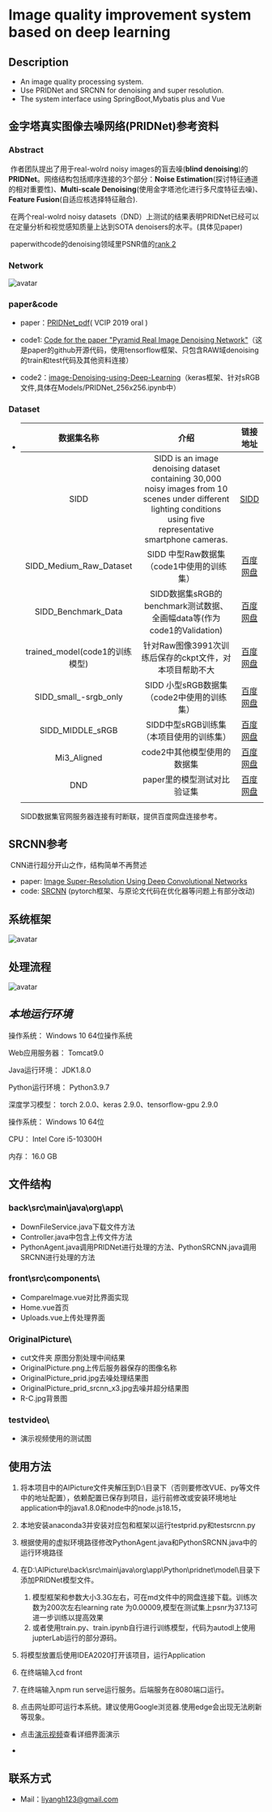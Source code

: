 # Image quality improvement system based on deep learning

## Description

- An image quality processing system.
- Use PRIDNet and SRCNN for denoising and super resolution.
- The system interface using SpringBoot,Mybatis plus and Vue 

## 金字塔真实图像去噪网络(PRIDNet)参考资料

### Abstract

​	作者团队提出了用于real-wolrd noisy images的盲去噪(**blind denoising**)的**PRIDNet**。网络结构包括顺序连接的3个部分：**Noise Estimation**(探讨特征通道的相对重要性)、**Multi-scale Denoising**(使用金字塔池化进行多尺度特征去噪)、**Feature Fusion**(自适应核选择特征融合).

​	在两个real-wolrd noisy datasets（DND）上测试的结果表明PRIDNet已经可以在定量分析和视觉感知质量上达到SOTA denoisers的水平。(具体见paper)

​	paperwithcode的denoising领域里PSNR值的[rank 2](https://paperswithcode.com/sota/color-image-denoising-on-darmstadt-noise) 


### Network

![avatar](figs/net.jpg)

### paper&code

- paper：[PRIDNet_pdf](https://arxiv.org/pdf/1908.00273.pdf )( VCIP 2019 oral )

- code1: [Code for the paper "Pyramid Real Image Denoising Network"](https://github.com/491506870/PRIDNet)（这是paper的github开源代码，使用tensorflow框架、只包含RAW域denoising的train和test代码及其他资料连接）
- code2：[image-Denoising-using-Deep-Learning](https://github.com/chintan1995/Image-Denoising-using-Deep-Learning)（keras框架、针对sRGB文件,具体在Models/PRIDNet_256x256.ipynb中）

### Dataset 

- |           数据集名称           |                             介绍                             |                           链接地址                           |
  | :----------------------------: | :----------------------------------------------------------: | :----------------------------------------------------------: |
  |              SIDD              | SIDD is an image denoising dataset containing 30,000 noisy images from 10 scenes under different lighting conditions using five representative smartphone cameras. |  [SIDD](https://www.eecs.yorku.ca/~kamel/sidd/dataset.php)   |
  |    SIDD_Medium_Raw_Dataset     |          SIDD 中型Raw数据集（code1中使用的训练集）           | [百度网盘](https://pan.baidu.com/s/1-vVKv4zDT2WyevktUTZZlA?pwd=1234) |
  |      SIDD_Benchmark_Data       | SIDD数据集sRGB的benchmark测试数据、全画幅data等(作为code1的Validation) | [百度网盘](https://pan.baidu.com/s/1wSmReyzp2L9qfvPetde6ag?pwd=1234) |
  | trained_model(code1的训练模型) |   针对Raw图像3991次训练后保存的ckpt文件，对本项目帮助不大    | [百度网盘](https://pan.baidu.com/s/1YOhs3DDiFmx8CqUs4sbNSg)  |
  |     SIDD_small_-srgb_only      |          SIDD 小型sRGB数据集（code2中使用的训练集）          | [百度网盘](https://pan.baidu.com/s/1sAj3v6SY_Y3u-anMdcrt0Q?pwd=1234) |
  |        SIDD_MIDDLE_sRGB        |           SIDD中型sRGB训练集（本项目使用的训练集）           | [百度网盘](https://pan.baidu.com/s/1wSmReyzp2L9qfvPetde6ag?pwd=1234) |
  |          Mi3_Aligned           |                 code2中其他模型使用的数据集                  | [百度网盘](https://pan.baidu.com/s/1At5vRVAmUJP-iALXU9UFrQ?pwd=1234) |
  |              DND               |                 paper里的模型测试对比验证集                  |      [百度网盘](https://pan.baidu.com/s/1J2JLAumsuRtWWGkXHAdJOw?pwd=1234)                          |
  |                                |                                                              |                                                              |

  SIDD数据集官网服务器连接有时断联，提供百度网盘连接参考。

## SRCNN参考

​	CNN进行超分开山之作，结构简单不再赘述

- paper: [ Image Super-Resolution Using Deep Convolutional Networks ](https://arxiv.org/abs/1501.00092)
- code: [SRCNN](https://github.com/yjn870/SRCNN-pytorch) (pytorch框架、与原论文代码在优化器等问题上有部分改动)

## 系统框架

![avatar](figs/frame.png)

## 处理流程

![avatar](figs/flowchart.png)

## ***本地运行环境***

操作系统：			Windows 10 64位操作系统

Web应用服务器：	Tomcat9.0

Java运行环境：	JDK1.8.0

Python运行环境：	Python3.9.7

深度学习模型：	torch 2.0.0、keras 2.9.0、tensorflow-gpu 2.9.0

操作系统： Windows 10 64位

CPU：		Intel Core i5-10300H

内存：		16.0 GB

## 文件结构

### back\src\main\java\org\app\

- DownFileService.java下载文件方法
- Controller.java中包含上传文件方法
- PythonAgent.java调用PRIDNet进行处理的方法、PythonSRCNN.java调用SRCNN进行处理的方法

### front\src\components\

- CompareImage.vue对比界面实现
- Home.vue首页
- Uploads.vue上传处理界面

### OriginalPicture\

- cut文件夹 原图分割处理中间结果
- OriginalPicture.png上传后服务器保存的图像名称
- OriginalPicture_prid.jpg去噪处理结果图
- OriginalPicture_prid_srcnn_x3.jpg去噪并超分结果图
- R-C.jpg背景图

### testvideo\ 

- 演示视频使用的测试图

## 使用方法

1. 将本项目中的AIPicture文件夹解压到D:\目录下（否则要修改VUE、py等文件中的地址配置），依赖配置已保存到项目，运行前修改或安装环境地址application中的java1.8.0和node中的node.js18.15，
2. 本地安装anaconda3并安装对应包和框架以运行testprid.py和testsrcnn.py
3. 根据使用的虚拟环境路径修改PythonAgent.java和PythonSRCNN.java中的运行环境路径
4. 在D:\AIPicture\back\src\main\java\org\app\Python\pridnet\model\目录下添加PRIDNet模型文件。
   1. 模型框架和参数大小3.3G左右，可在md文件中的网盘连接下载。训练次数为200次左右learning rate 为0.00009,模型在测试集上psnr为37.13可进一步训练以提高效果
   2. 或者使用train.py、train.ipynb自行进行训练模型，代码为autodl上使用jupterLab运行的部分源码。

5. 将模型放置后使用IDEA2020打开该项目，运行Application
6. 在终端输入cd front
7. 在终端输入npm run serve运行服务。后端服务在8080端口运行。
8. 点击网址即可运行本系统。建议使用Google浏览器.使用edge会出现无法刷新等现象。

- 点击[演示视频](https://pan.baidu.com/s/131E6841v322_PorAd3UKaw?pwd=1234)查看详细界面演示

- 

## 联系方式

- Mail：liyangh123@gmail.com
